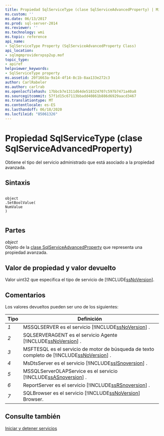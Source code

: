 ```yaml
---
title: Propiedad SqlServiceType (clase SqlServiceAdvancedProperty) | Microsoft Docs
ms.custom: ''
ms.date: 06/13/2017
ms.prod: sql-server-2014
ms.reviewer: ''
ms.technology: wmi
ms.topic: reference
api_name:
- SqlServiceType Property (SqlServiceAdvancedProperty Class)
api_location:
- sqlmgmproviderxpsp2up.mof
topic_type:
- apiref
helpviewer_keywords:
- SqlServiceType property
ms.assetid: 20f1663a-9a14-4f14-8c1b-8aa133e272c3
author: CarlRabeler
ms.author: carlrab
ms.openlocfilehash: 17bbcb7e1311d64de518324707c597b7471a40a8
ms.sourcegitcommit: 57f1d15c67113bbadd40861b886d6929aacd3467
ms.translationtype: MT
ms.contentlocale: es-ES
ms.lasthandoff: 06/18/2020
ms.locfileid: "85061326"
---
```

# <a name="sqlservicetype-property-sqlserviceadvancedproperty-class"></a>Propiedad SqlServiceType (clase SqlServiceAdvancedProperty)
  Obtiene el tipo del servicio administrado que está asociado a la propiedad avanzada.  
  
## <a name="syntax"></a>Sintaxis  
  
```  
  
object  
.SetBoolValue(  
NumValue  
)  
  
```  
  
## <a name="parts"></a>Partes  
 *object*  
 Objeto de la [clase SqlServiceAdvancedProperty](sqlserviceadvancedproperty-class.md) que representa una propiedad avanzada.  
  
## <a name="property-valuereturn-value"></a>Valor de propiedad y valor devuelto  
 Valor uint32 que especifica el tipo de servicio de [!INCLUDE[ssNoVersion](../../../includes/ssnoversion-md.md)].  
  
## <a name="remarks"></a>Comentarios  
 Los valores devueltos pueden ser uno de los siguientes:  
  
|Tipo|Definición|  
|----------|----------------|  
|*1*|MSSQLSERVER es el servicio [!INCLUDE[ssNoVersion](../../../includes/ssnoversion-md.md)] .|  
|*2*|SQLSERVERAGENT es el servicio Agente [!INCLUDE[ssNoVersion](../../../includes/ssnoversion-md.md)] .|  
|*3*|MSFTESQL es el servicio de motor de búsqueda de texto completo de [!INCLUDE[ssNoVersion](../../../includes/ssnoversion-md.md)] .|  
|*4*|MsDtsServer es el servicio [!INCLUDE[ssISnoversion](../../../includes/ssisnoversion-md.md)] .|  
|*5*|MSSQLServerOLAPService es el servicio [!INCLUDE[ssASnoversion](../../../includes/ssasnoversion-md.md)] .|  
|*6*|ReportServer es el servicio [!INCLUDE[ssRSnoversion](../../../includes/ssrsnoversion-md.md)] .|  
|*7*|SQLBrowser es el servicio [!INCLUDE[ssNoVersion](../../../includes/ssnoversion-md.md)] Browser.|  
  
## <a name="see-also"></a>Consulte también  
 [Iniciar y detener servicios](https://technet.microsoft.com/library/ms174886\(v=sql.105\).aspx)  
  
  
